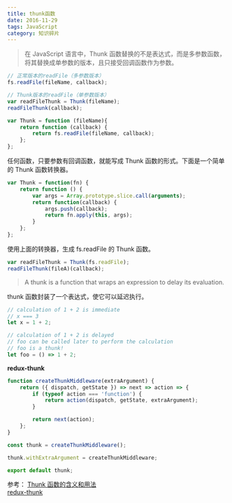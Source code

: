 ```yaml
---
title: thunk函数
date: 2016-11-29
tags: JavaScript
category: 知识碎片
---
```

> 在 JavaScript 语言中，Thunk 函数替换的不是表达式，而是多参数函数，将其替换成单参数的版本，且只接受回调函数作为参数。

<!--more-->

```js
// 正常版本的readFile（多参数版本）
fs.readFile(fileName, callback);

// Thunk版本的readFile（单参数版本）
var readFileThunk = Thunk(fileName);
readFileThunk(callback);

var Thunk = function (fileName){
    return function (callback) {
        return fs.readFile(fileName, callback);
    };
};
```

任何函数，只要参数有回调函数，就能写成 Thunk 函数的形式。下面是一个简单的 Thunk 函数转换器。
```js
var Thunk = function(fn) {
    return function () {
        var args = Array.prototype.slice.call(arguments);
        return function(callback) {
            args.push(callback);
            return fn.apply(this, args);
        }
    };
};
```

使用上面的转换器，生成 fs.readFile 的 Thunk 函数。

```js
var readFileThunk = Thunk(fs.readFile);
readFileThunk(fileA)(callback);
```

> A thunk is a function that wraps an expression to delay its evaluation.

thunk 函数封装了一个表达式，使它可以延迟执行。

```js
// calculation of 1 + 2 is immediate
// x === 3
let x = 1 + 2;

// calculation of 1 + 2 is delayed
// foo can be called later to perform the calculation
// foo is a thunk!
let foo = () => 1 + 2;
```

**redux-thunk**
```js
function createThunkMiddleware(extraArgument) {
    return ({ dispatch, getState }) => next => action => {
        if (typeof action === 'function') {
            return action(dispatch, getState, extraArgument);
        }

        return next(action);
    };
}

const thunk = createThunkMiddleware();

thunk.withExtraArgument = createThunkMiddleware;

export default thunk;
```
参考：
[Thunk 函数的含义和用法](http://www.ruanyifeng.com/blog/2015/05/thunk.html)  
[redux-thunk](https://github.com/gaearon/redux-thunk)